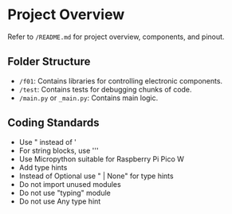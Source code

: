 # Project Overview

Refer to `/README.md` for project overview, components, and pinout.

## Folder Structure

* `/f01`: Contains libraries for controlling electronic components.
* `/test`: Contains tests for debugging chunks of code.
* `/main.py` or `_main.py`: Contains main logic.

## Coding Standards

* Use " instead of '
* For string blocks, use '''
* Use Micropython suitable for Raspberry Pi Pico W
* Add type hints
* Instead of Optional use " | None" for type hints
* Do not import unused modules
* Do not use "typing" module
* Do not use Any type hint